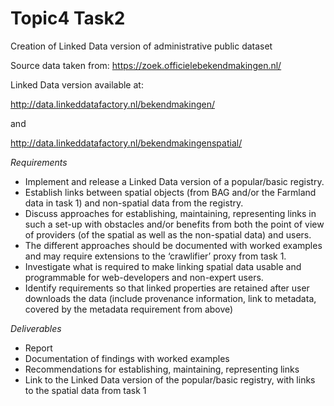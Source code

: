 # Topic4 Task2
Creation of Linked Data version of administrative public dataset

Source data taken from: https://zoek.officielebekendmakingen.nl/

Linked Data version available at: 

http://data.linkeddatafactory.nl/bekendmakingen/ 

and 

http://data.linkeddatafactory.nl/bekendmakingenspatial/

*Requirements*
- Implement and release a Linked Data version of a popular/basic registry.
- Establish links between spatial objects (from BAG and/or the Farmland data in task 1) and non-spatial data from the registry.
- Discuss approaches for establishing, maintaining, representing links in such a set-up with obstacles and/or benefits from both the point of view of providers (of the spatial as well as the non-spatial data) and users.
- The different approaches should be documented with worked examples and may require extensions to the ‘crawlifier’ proxy from task 1.
- Investigate what is required to make linking spatial data usable and programmable for web-developers and non-expert users.
- Identify requirements so that linked properties are retained after user downloads the data (include provenance information, link to metadata, covered by the metadata requirement from above)

*Deliverables*
- Report
- Documentation of findings with worked examples
- Recommendations for establishing, maintaining, representing links
- Link to the Linked Data version of the popular/basic registry, with links to the spatial data from task 1

